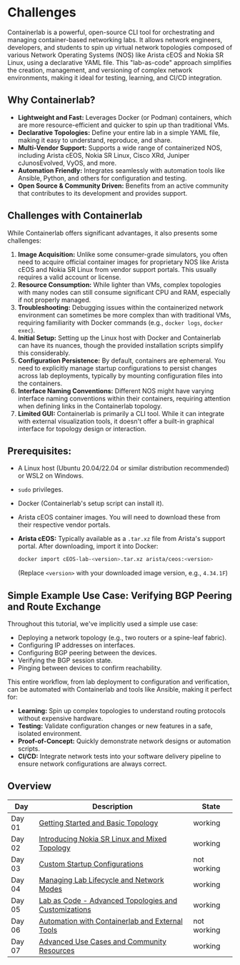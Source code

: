 # Challenges
Containerlab is a powerful, open-source CLI tool for orchestrating and managing container-based networking labs. It allows network engineers, developers, and students to spin up virtual network topologies composed of various Network Operating Systems (NOS) like Arista cEOS and Nokia SR Linux, using a declarative YAML file. This "lab-as-code" approach simplifies the creation, management, and versioning of complex network environments, making it ideal for testing, learning, and CI/CD integration.

## **Why Containerlab?**

  * **Lightweight and Fast:** Leverages Docker (or Podman) containers, which are more resource-efficient and quicker to spin up than traditional VMs.
  * **Declarative Topologies:** Define your entire lab in a simple YAML file, making it easy to understand, reproduce, and share.
  * **Multi-Vendor Support:** Supports a wide range of containerized NOS, including Arista cEOS, Nokia SR Linux, Cisco XRd, Juniper cJunosEvolved, VyOS, and more.
  * **Automation Friendly:** Integrates seamlessly with automation tools like Ansible, Python, and others for configuration and testing.
  * **Open Source & Community Driven:** Benefits from an active community that contributes to its development and provides support.

## Challenges with Containerlab

While Containerlab offers significant advantages, it also presents some challenges:

1.  **Image Acquisition:** Unlike some consumer-grade simulators, you often need to acquire official container images for proprietary NOS like Arista cEOS and Nokia SR Linux from vendor support portals. This usually requires a valid account or license.
2.  **Resource Consumption:** While lighter than VMs, complex topologies with many nodes can still consume significant CPU and RAM, especially if not properly managed.
3.  **Troubleshooting:** Debugging issues within the containerized network environment can sometimes be more complex than with traditional VMs, requiring familiarity with Docker commands (e.g., `docker logs`, `docker exec`).
4.  **Initial Setup:** Setting up the Linux host with Docker and Containerlab can have its nuances, though the provided installation scripts simplify this considerably.
5.  **Configuration Persistence:** By default, containers are ephemeral. You need to explicitly manage startup configurations to persist changes across lab deployments, typically by mounting configuration files into the containers.
6.  **Interface Naming Conventions:** Different NOS might have varying interface naming conventions within their containers, requiring attention when defining links in the Containerlab topology.
7.  **Limited GUI:** Containerlab is primarily a CLI tool. While it can integrate with external visualization tools, it doesn't offer a built-in graphical interface for topology design or interaction.

## **Prerequisites:**

* A Linux host (Ubuntu 20.04/22.04 or similar distribution recommended) or WSL2 on Windows.

* `sudo` privileges.

* Docker (Containerlab's setup script can install it).

* Arista cEOS container images. You will need to download these from their respective vendor portals.

* **Arista cEOS:** Typically available as a `.tar.xz` file from Arista's support portal. After downloading, import it into Docker:
  ```bash
  docker import cEOS-lab-<version>.tar.xz arista/ceos:<version>
  ```
  (Replace `<version>` with your downloaded image version, e.g., `4.34.1F`)
  
## **Simple Example Use Case: Verifying BGP Peering and Route Exchange**

Throughout this tutorial, we've implicitly used a simple use case:

  * Deploying a network topology (e.g., two routers or a spine-leaf fabric).
  * Configuring IP addresses on interfaces.
  * Configuring BGP peering between the devices.
  * Verifying the BGP session state.
  * Pinging between devices to confirm reachability.

This entire workflow, from lab deployment to configuration and verification, can be automated with Containerlab and tools like Ansible, making it perfect for:

  * **Learning:** Spin up complex topologies to understand routing protocols without expensive hardware.
  * **Testing:** Validate configuration changes or new features in a safe, isolated environment.
  * **Proof-of-Concept:** Quickly demonstrate network designs or automation scripts.
  * **CI/CD:** Integrate network tests into your software delivery pipeline to ensure network configurations are always correct.


## Overview
| Day | Description | State |
| ----- | ----- | ----- |
| Day 01 | [Getting Started and Basic Topology](/Topics/Containerization/Containerlab/Challenges/Day-01.md) | working |
| Day 02 | [Introducing Nokia SR Linux and Mixed Topology](/Topics/Containerization/Containerlab/Challenges/Day-02.md) | working |
| Day 03 | [Custom Startup Configurations](/Topics/Containerization/Containerlab/Challenges/Day-03.md) | not working |
| Day 04 | [Managing Lab Lifecycle and Network Modes](/Topics/Containerization/Containerlab/Challenges/Day-04.md) | working |
| Day 05 | [Lab as Code - Advanced Topologies and Customizations](/Topics/Containerization/Containerlab/Challenges/Day-05.md) | working |
| Day 06 | [Automation with Containerlab and External Tools](/Topics/Containerization/Containerlab/Challenges/Day-06.md) | not working |
| Day 07 | [Advanced Use Cases and Community Resources](/Topics/Containerization/Containerlab/Challenges/Day-07.md) | working |
